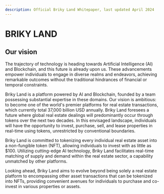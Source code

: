 ```yaml
---
description: Official Briky Land Whitepaper, last updated April 2024
---
```


# BRIKY LAND

## Our vision

The trajectory of technology is heading towards Artificial Intelligence (AI) and Blockchain, and this future is already upon us. These advancements empower individuals to engage in diverse realms and endeavors, achieving remarkable outcomes without the traditional hindrances of financial or temporal constraints.

Briky Land is a platform powered by AI and Blockchain, founded by a team possessing substantial expertise in these domains. Our vision is ambitious: to become one of the world's premier platforms for real estate transactions, which currently total 37,000 billion USD annually. Briky Land foresees a future where global real estate dealings will predominantly occur through tokens over the next two decades. In this envisaged landscape, individuals will have the opportunity to invest, purchase, sell, and lease properties in real-time using tokens, unrestricted by conventional boundaries.

Briky Land is committed to tokenizing every individual real estate asset into a non-fungible token (NFT), allowing individuals to invest with as little as $100. Utilizing cutting-edge AI technology, Briky Land facilitates real-time matching of supply and demand within the real estate sector, a capability unmatched by other platforms.

Looking ahead, Briky Land aims to evolve beyond being solely a real estate platform to encompassing other asset transactions that can be tokenized into NFTs, providing convenient avenues for individuals to purchase and co-invest in various properties or assets.


